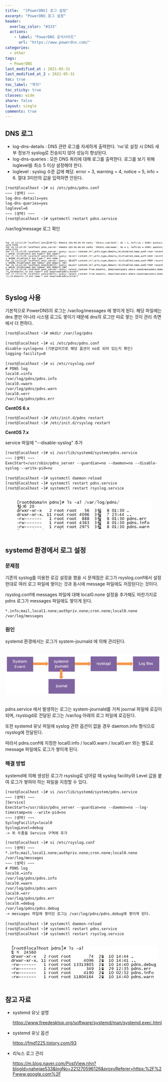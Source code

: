 ```yaml
---
title:  "[PowerDNS] 로그 설정"
excerpt: "PowerDNS 로그 설정"
header:
  overlay_color: "#333"
  actions:
    - label: "PowerDNS 공식사이트"
      url: "https://www.powerdns.com/"
categories:
  - other
tags:
  - PowerDNS
last_modified_at : 2021-05-31
last_modified_at_2 : 2021-05-31
toc: true
toc_label: "목차"
toc_sticky: true
classes: wide
share: false
layout: single
comments: true
---
```


## DNS 로그

- log-dns-details : DNS 관련 로그를 자세하게 출력한다. 'no'로 설정 시 DNS 세부 정보가 syslog로 전송되지 않아 성능이 향상된다.
- log-dns-queries : 모든 DNS 쿼리에 대해 로그를 출력한다. 로그를 보기 위해 loglevel을 최소 5 이상 설정해야 한다.
- loglevel : syslog 수준 값에 해당. error = 3, warning = 4, notice = 5, info = 6. 절대 3미만의 값을 입력하면 안된다.

```
[root@localhost ~]# vi /etc/pdns/pdns.conf
~~~ (생략) ~~~
log-dns-details=yes
log-dns-queries=yes
loglevel=6
~~~ (생략) ~~~
[root@localhost ~]# syetemctl restart pdns.service
```

/var/log/message 로그 확인

<br>
<center><img src="https://github.com/susoterran/susoterran.github.io/blob/master/assets/img/2021-05-31-powerdns_log/01_message_log.jpg?raw=true"></center>
<br>


## Syslog 사용

기본적으로 PowerDNS의 로그는 /var/log/messages 에 쌓이게 된다. 해당 파일에는 dns 뿐만 아니라 시스템 로그도 쌓이기 때문에 dns의 로그만 따로 쌓는 것이 관리 측면에서 더 편하다.

```
[root@localhost ~]# mkdir /var/log/pdns

[root@localhost ~]# vi /etc/pdns/pdns.conf
disable-syslog=no (기본값이므로 해당 옵션이 no로 되어 있는지 확인)
logging-facility=0

[root@localhost ~]# vi /etc/rsyslog.conf
# PDNS log
local0.=info                                             /var/log/pdns/pdns.info
local0.=warn                                             /var/log/pdns/pdns.warn
local0.=err                                              /var/log/pdns/pdns.err
```
<b>CentOS 6.x</b>
```
[root@localhost ~]# /etc/init.d/pdns restart
[root@localhost ~]# /etc/init.d/rsyslog restart
```
<b>CentOS 7.x</b>

service 파일에 "--disable-syslog" 추가

```	
[root@localhost ~]# vi /usr/lib/systemd/system/pdns.service 
~~~ (생략) ~~~
ExecStart=/usr/sbin/pdns_server --guardian=no --daemon=no --disable-syslog --write-pid=no

[root@localhost ~]# systemctl daemon-reload
[root@localhost ~]# systemctl restart pdns.service
[root@localhost ~]# systemctl restart rsyslog.service

```

<br>
<center><img src="https://github.com/susoterran/susoterran.github.io/blob/master/assets/img/2021-05-31-powerdns_log/02_pdns_log.jpg?raw=true"></center>
<br>


## systemd 환경에서 로그 설정

### 문제점
기존의 syslog를 이용한 로깅 설정을 했을 시 문제점은 로그가 rsyslog.conf에서 설정한대로 여러 로그 파일에 쌓이는 것과 동시에 message 파일에도 저장된다는 것이다.

rsyslog.conf에 messages 파일에 대해 local0.none 설정을 추가해도 마찬가지로 pdns 로그가 messages 파일에도 쌓이게 된다.

```
*.info;mail,local1.none;authpriv.none;cron.none;local0.none     /var/log/messages
```

### 원인

systemd 환경에서는 로그가 system-journald 에 의해 관리된다.

<br>
<center><img src="https://github.com/susoterran/susoterran.github.io/blob/master/assets/img/2021-05-31-powerdns_log/03_systemd_log_01.jpg?raw=true"></center>
<br>

pdns.service 에서 발생하는 로그는 system-journald를 거쳐 journal 파일에 로깅이되며, rsyslogd로 전달된 로그는 /var/log 아래의 로그 파일에 로깅된다.

또한 systemd 유닛 파일에 syslog 관련 옵션이 없을 경우 daemon.info 형식으로 rsyslog에 전달된다.

따라서 pdns.conf에 지정한 local0.info / local0.warn / local0.err 와는 별도로 message 파일에도 로그가 쌓이게 된다.

### 해결 방법

systemd에 의해 생성된 로그가 rsyslog로 넘어갈 때 syslog facility와 Level 값을 붙여 로그가 쌓여야 하는 파일을 지정할 수 있다.

```
[root@localhost ~]# vi /usr/lib/systemd/system/pdns.service
~~~ (생략) ~~~
[Service]
ExecStart=/usr/sbin/pdns_server --guardian=no --daemon=no --log-timestamp=no --write-pid=no
~~~ (생략) ~~~
SyslogFacility=local0
SyslogLevel=debug
-> 위 두줄을 Service 구역에 추가
```

```
[root@localhost ~]# vi /etc/rsyslog.conf
~~~ (생략) ~~~
*.info;mail,local1.none;authpriv.none;cron.none;local0.none     /var/log/messages
~~~ (생략) ~~~
# PDNS log
local0.=info                                             /var/log/pdns/pdns.info
local0.=warn                                            /var/log/pdns/pdns.warn
local0.=err                                              /var/log/pdns/pdns.err
local0.=debug                                         /var/log/pdns/pdns.debug
-> messages 파일에 쌓이던 로그는 /var/log/pdns/pdns.debug에 쌓이게 된다.

[root@localhost ~]# systemctl daemon-reload
[root@localhost ~]# systemctl restart pdns.service
[root@localhost ~]# systemctl restart rsyslog.service
```

<br>
<center><img src="https://github.com/susoterran/susoterran.github.io/blob/master/assets/img/2021-05-31-powerdns_log/04_systemd_log_02.jpg?raw=true"></center>
<br>


## 참고 자료
- systemd 유닛 설명

	<a href="https://www.freedesktop.org/software/systemd/man/systemd.exec.html">
	https://www.freedesktop.org/software/systemd/man/systemd.exec.html
	</a>

- systemd 유닛 옵션

	<a href="https://fmd1225.tistory.com/93">
	https://fmd1225.tistory.com/93
	</a>

- 리눅스 로그 관리

	<a href="https://m.blog.naver.com/PostView.nhn?blogId=nahejae533&logNo=221270596126&proxyReferer=https:%2F%2Fwww.google.com%2F">
	https://m.blog.naver.com/PostView.nhn?blogId=nahejae533&logNo=221270596126&proxyReferer=https:%2F%2Fwww.google.com%2F
	</a>

